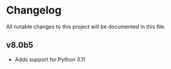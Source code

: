 # Changelog

All notable changes to this project will be documented in this file.

## v8.0b5

- Adds support for Python 3.11
